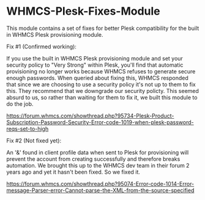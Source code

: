 # WHMCS-Plesk-Fixes-Module
This module contains a set of fixes for better Plesk compatibility for the built in WHMCS Plesk provisioning module.

Fix #1 (Confirmed working):

If you use the built in WHMCS Plesk provisioning module and set your security policy to "Very Strong" within Plesk, you'll find that automatic provisioning no longer works because WHMCS refuses to generate secure enough passwords. When queried about fixing this, WHMCS responded that since we are choosing to use a security policy it's not up to them to fix this. They recommend that we downgrade our security policty. This seemed absurd to us, so rather than waiting for them to fix it, we built this module to do the job.

  https://forum.whmcs.com/showthread.php?95734-Plesk-Product-Subscription-Password-Security-Error-code-1019-when-plesk-password-reqs-set-to-high

Fix #2 (Not fixed yet):

An '&' found in client profile data when sent to Plesk for provisioning will prevent the account from creating successfully and therefore breaks automation. We brought this up to the WHMCS dev team in their forum 2 years ago and yet it hasn't been fixed. So we fixed it.

https://forum.whmcs.com/showthread.php?95074-Error-code-1014-Error-message-Parser-error-Cannot-parse-the-XML-from-the-source-specified
